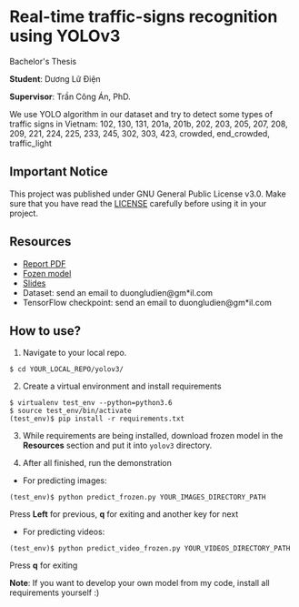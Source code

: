 # Real-time traffic-signs recognition using YOLOv3

Bachelor's Thesis

**Student**: Dương Lữ Điện

**Supervisor**: Trần Công Án, PhD.

We use YOLO algorithm in our dataset and try to detect some types of traffic signs in Vietnam: 102, 130, 131, 201a, 201b, 202, 203, 205, 207, 208, 209, 221, 224, 225, 233, 245, 302, 303, 423, crowded, end_crowded, traffic_light

## Important Notice

This project was published under GNU General Public License v3.0. Make sure that you have read the [LICENSE](LICENSE) carefully before using it in your project.

## Resources

- [Report PDF](https://drive.google.com/file/d/1wOnbA15dvSQY1XteTBcIkFYyC2L7IqAO/view?usp=sharing)
- [Fozen model](https://drive.google.com/file/d/16rkONK0Vm-mB3Ra6U9w2L6R36hyU13wT/view?usp=sharing)
- [Slides](https://drive.google.com/file/d/15ncYhdvnVJTkGg4Mnxi1znGfXdRHvqVd/view?usp=sharing)
- Dataset: send an email to duongludien@gm*il.com
- TensorFlow checkpoint: send an email to duongludien@gm*il.com

## How to use?

1. Navigate to your local repo.
```
$ cd YOUR_LOCAL_REPO/yolov3/
```

2. Create a virtual environment and install requirements
```
$ virtualenv test_env --python=python3.6
$ source test_env/bin/activate
(test_env)$ pip install -r requirements.txt
```
3. While requirements are being installed, download frozen model in the **Resources** section and put it into `yolov3` directory.

4. After all finished, run the demonstration
- For predicting images:
```
(test_env)$ python predict_frozen.py YOUR_IMAGES_DIRECTORY_PATH
```
Press **Left** for previous, **q** for exiting and another key for next

- For predicting videos:
```
(test_env)$ python predict_video_frozen.py YOUR_VIDEOS_DIRECTORY_PATH
```
Press **q** for exiting

**Note**: If you want to develop your own model from my code, install all requirements yourself :)
